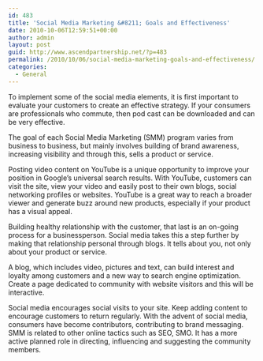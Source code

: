 ```yaml
---
id: 483
title: 'Social Media Marketing &#8211; Goals and Effectiveness'
date: 2010-10-06T12:59:51+00:00
author: admin
layout: post
guid: http://www.ascendpartnership.net/?p=483
permalink: /2010/10/06/social-media-marketing-goals-and-effectiveness/
categories:
  - General
---
```

To implement some of the social media elements, it is first important to evaluate your customers to create an effective strategy. If your consumers are professionals who commute, then pod cast can be downloaded and can be very effective.

The goal of each Social Media Marketing (SMM) program varies from business to business, but mainly involves building of brand awareness, increasing visibility and through this, sells a product or service.

Posting video content on YouTube is a unique opportunity to improve your position in Google’s universal search results. With YouTube, customers can visit the site, view your video and easily post to their own blogs, social networking profiles or websites. YouTube is a great way to reach a broader viewer and generate buzz around new products, especially if your product has a visual appeal.

Building healthy relationship with the customer, that last is an on-going process for a businessperson. Social media takes this a step further by making that relationship personal through blogs. It tells about you, not only about your product or service.
  
A blog, which includes video, pictures and text, can build interest and loyalty among customers and a new way to search engine optimization. Create a page dedicated to community with website visitors and this will be interactive.

Social media encourages social visits to your site. Keep adding content to encourage customers to return regularly. With the advent of social media, consumers have become contributors, contributing to brand messaging. SMM is related to other online tactics such as SEO, SMO. It has a more active planned role in directing, influencing and suggesting the community members.